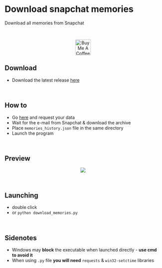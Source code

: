 # Download snapchat memories
Download all memories from Snapchat  

<br>

<p align="center">
  <a href="http://bit.ly/BuyMeACoffee-GitHub" target="_blank"><img src="https://cdn.buymeacoffee.com/buttons/v2/default-black.png" alt="Buy Me A Coffee" height="50px"></a>
</p>

## Download
- Download the latest release [here](http://bit.ly/snap-mem-releases)

<br>

## How to
- Go [here](https://accounts.snapchat.com/accounts/downloadmydata) and request your data
- Wait for the e-mail from Snapchat & download the archive
- Place `memories_history.json` file in the same directory
- Launch the program

<br>

## Preview

<p align="center">
  <img width="auto" height="auto" src="https://user-images.githubusercontent.com/25122875/92721231-0daee180-f366-11ea-847d-ab383c306a2d.png">
</p>

<br>

## Launching
- double click
- or `python download_memories.py`

<br>

## Sidenotes
- Windows may **block** the executable when launched directly - **use cmd to avoid it**
- When using `.py` file **you will need** `requests` & `win32-setctime` libraries
